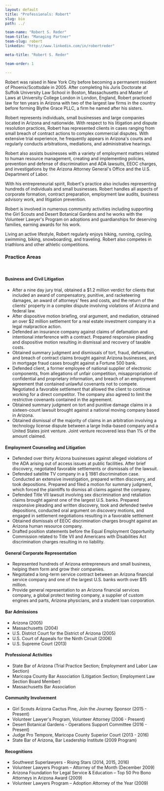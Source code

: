 ```yaml
---
layout: default
title: "Professionals: Robert"
slug: bio
path: ../

team-name: "Robert S. Reder" 
team-title: "Managing Partner"
team-slug: robert
linkedin: "http://www.linkedin.com/in/robertreder"

meta-title: "Robert S. Reder"

team-order: 1

---
```

<p>Robert was raised in New York City before becoming a permanent resident of Phoenix/Scottsdale in 2005.  After completing his Juris Doctorate at Suffolk University Law School in Boston, Massachusetts and Master of Laws at University College London in London, England, Robert practiced law for ten years in Arizona with two of the largest law firms in the country before forming Blythe Grace PLLC, a firm he named after his sisters.</p>

<p>Robert represents individuals, small businesses and large companies located in Arizona and nationwide. With respect to his litigation and dispute resolution practices, Robert has represented clients in cases ranging from small breach of contract actions to complex commercial disputes. With extensive trial experience, he frequently appears in Arizona's courts and regularly conducts arbitrations, mediations, and administrative hearings.</p>

<p>Robert also assists businesses with a variety of employment matters related to human resource management, creating and implementing policies, prevention and defense of discrimination and ADA lawsuits, EEOC charges, and investigations by the Arizona Attorney General's Office and the U.S. Department of Labor.</p>

<p>With his entrepreneurial spirit, Robert's practice also includes representing hundreds of individuals and small businesses.  Robert handles all aspects of corporate formation, contract preparation, employment law audits, business advisory work, and litigation prevention.</p>

<p>Robert is involved in numerous community activities including supporting the Girl Scouts and Desert Botanical Gardens and he works with the Volunteer Lawyer's Program on adoptions and guardianships for deserving families, earning awards for his work.</p>

<p>Living an active lifestyle, Robert regularly enjoys hiking, running, cycling, swimming, biking, snowboarding, and traveling. Robert also competes in triathlons and other athletic competitions.</p>

<h3>Practice Areas</h3>
<br>
<h4>Business and Civil Litigation</h4>
<ul class="bullets">
    <li>After a nine day jury trial, obtained a $1.2 million verdict for clients that included an award of compensatory, punitive, and racketeering damages, an award of attorneys' fees and costs, and the return of the clients' property in a complex dispute involving violations of Arizona and federal law.</li>
    <li>After dispositive motion briefing, oral argument, and mediation, obtained an over $2 million settlement for a real estate investment company in a legal malpractice action.</li>
    <li>Defended an insurance company against claims of defamation and intentional interference with a contract.  Prepared responsive pleading and dispositive motion resulting in dismissal and recovery of taxable costs.</li>
    <li>Obtained summary judgment and dismissals of tort, fraud, defamation, and breach of contract claims brought against Arizona businesses, and in mortgage fraud cases brought against a Fortune 500 bank.</li>
    <li>Defended client, a former employee of national supplier of electronic components, from allegations of unfair competition, misappropriation of confidential and proprietary information, and breach of an employment agreement that contained unlawful covenants not to compete.  Negotiated a favorable settlement that allowed the client to continue working for a direct competitor.  The company also agreed to limit the restrictive covenants contained in the agreement.</li>
    <li>Obtained summary judgment on tort and punitive damage claims in a sixteen-count lawsuit brought against a national moving company based in Arizona.</li>
    <li>Obtained dismissal of the majority of claims in an arbitration involving a technology license dispute between a large India-based company and a United States joint venture.  Joint venture recovered less than 1% of the amount claimed.</li>
</ul>

<h4>Employment Counseling and Litigation</h4>
<ul class="bullets">
    <li>Defended over thirty Arizona businesses against alleged violations of the ADA arising out of access issues at public facilities.  After brief discovery, negotiated favorable settlements or dismissals of the lawsuit.</li>
    <li>Defended satellite TV company in a § 1981 discrimination case.  Conducted an extensive investigation, prepared written discovery, and took depositions.  Prepared and filed a motion for summary judgment, which forced the plaintiffs to dismiss all claims against the company.</li>
    <li>Defended Title VII lawsuit involving sex discrimination and retaliation claims brought against one of the largest U.S. banks.  Prepared responsive pleading and written discovery, took and defended twelve depositions, conducted oral argument on discovery motions, and engaged in settlement negotiations resulting in a favorable settlement</li>
    <li>Obtained dismissals of EEOC discrimination charges brought against an Arizona human resource company.</li>
    <li>Drafted position statements before the Equal Employment Opportunity Commission related to Title VII and Americans with Disabilities Act discrimination charges resulting in no liability.</li>
</ul>

<h4>General Corporate Representation</h4>
<ul class="bullets">
    <li>Represented hundreds of Arizona entrepreneurs and small business, helping them form and grow their companies.</li>
    <li>Negotiated a long-term service contract between an Arizona financial service company and one of the largest U.S. banks worth over $15 million.</li>
    <li>Provide general representation to an Arizona financial services company, a global protect testing company, a supplier of custom engines and parts, Arizona physicians, and a student loan corporation.</li>
</ul>

<div class="list">

<h4>Bar Admissions</h4>
  <ul class="bullets">
    <li>Arizona (2005)</li>
    <li>Massachusetts (2004)</li>
    <li>U.S. District Court for the District of Arizona (2005)</li>
    <li>U.S. Court of Appeals for the Ninth Circuit (2006)</li>
    <li>U.S. Supreme Court (2013)</li>
</ul>
<h4>Professional Activities</h4>
  <ul class="bullets">
    <li>State Bar of Arizona (Trial Practice Section; Employment and Labor Law Section)</li>
    <li>Maricopa County Bar Association (Litigation Section; Employment Law Section Board Member)</li>
    <li>Massachusetts Bar Association</li>
</ul>
  </div>
  <div class="list">
<h4>Community Involvement</h4>
<ul class="bullets">
    <li>Girl Scouts Arizona Cactus Pine, Join the Journey Sponsor (2015 - Present)</li>
    <li>Volunteer Lawyer's Program, Volunteer Attorney (2006 - Present)</li>
    <li>Desert Botanical Gardens - Operations Support Committee (2016 - Present)</li>
    <li>Judge Pro Tempore, Maricopa County Superior Court (2013 - 2016)</li>
    <li>State Bar of Arizona, Bar Leadership Institute (2009 Program)</li>
</ul>
<h4>Recognitions</h4>
<ul class="bullets">
    <li>Southwest Superlawyers - Rising Stars (2014, 2015, 2016)</li>
    <li>Volunteer Lawyers Program – Attorney of the Month (December 2009)</li>
    <li>Arizona Foundation for Legal Service & Education – Top 50 Pro Bono Attorneys in Arizona Award (2009)</li>
    <li>Volunteer Lawyers Program – Adoption Attorney of the Year (2009)</li>
</ul>
  </div>
